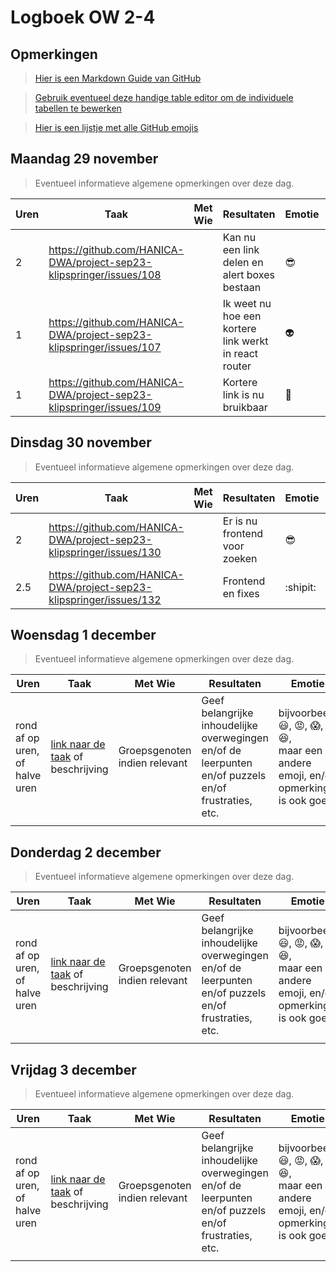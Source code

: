 # Logboek OW 2-4

## Opmerkingen

> [Hier is een Markdown Guide van GitHub](https://guides.github.com/features/mastering-markdown/)

> [Gebruik eventueel deze handige table editor om de individuele tabellen te bewerken](https://www.tablesgenerator.com/markdown_tables)

> [Hier is een lijstje met alle GitHub emojis](https://github.com/ikatyang/emoji-cheat-sheet/blob/master/README.md)

## Maandag 29 november

> Eventueel informatieve algemene opmerkingen over deze dag.

| Uren | Taak                                                                | Met Wie | Resultaten                                            | Emotie       | Link                                                              |
|------|---------------------------------------------------------------------|---------|-------------------------------------------------------|--------------|-------------------------------------------------------------------|
| 2    | https://github.com/HANICA-DWA/project-sep23-klipspringer/issues/108 |         | Kan nu een link delen en alert boxes bestaan          | :sunglasses: | https://github.com/HANICA-DWA/project-sep23-klipspringer/pull/155 |
| 1    | https://github.com/HANICA-DWA/project-sep23-klipspringer/issues/107 |         | Ik weet nu hoe een kortere link werkt in react router | :alien:      |                                                                   |
| 1    | https://github.com/HANICA-DWA/project-sep23-klipspringer/issues/109 |         | Kortere link is nu bruikbaar                          | :ghost:      | https://github.com/HANICA-DWA/project-sep23-klipspringer/pull/157 |


## Dinsdag 30 november

> Eventueel informatieve algemene opmerkingen over deze dag.

| Uren | Taak                                                                | Met Wie | Resultaten                    | Emotie       | Link                                                              |
|------|---------------------------------------------------------------------|---------|-------------------------------|--------------|-------------------------------------------------------------------|
| 2    | https://github.com/HANICA-DWA/project-sep23-klipspringer/issues/130 |         | Er is nu frontend voor zoeken | :sunglasses: | https://github.com/HANICA-DWA/project-sep23-klipspringer/pull/163 |
| 2.5  | https://github.com/HANICA-DWA/project-sep23-klipspringer/issues/132 |         | Frontend en fixes             | :shipit:     | https://github.com/HANICA-DWA/project-sep23-klipspringer/pull/163 |

## Woensdag 1 december

> Eventueel informatieve algemene opmerkingen over deze dag.

| Uren | Taak  | Met Wie | Resultaten | Emotie | Link |
|---|---|---|---|---|---|
| rond af op uren, of halve uren | [link naar de taak](https://github.com/link-naar-de-taak) of beschrijving | Groepsgenoten indien relevant | Geef belangrijke inhoudelijke overwegingen en/of de leerpunten en/of puzzels en/of frustraties, etc.  |bijvoorbeeld <br />:smiley:, :rage:, :scream:, of :satisfied:, <br />maar een andere emoji, en/of opmerking is ook goed | [link naar de resultaten](https://github.com/link-naar-de-commit) |
| | | | | | |

## Donderdag 2 december

> Eventueel informatieve algemene opmerkingen over deze dag.

| Uren | Taak  | Met Wie | Resultaten | Emotie | Link |
|---|---|---|---|---|---|
| rond af op uren, of halve uren | [link naar de taak](https://github.com/link-naar-de-taak) of beschrijving | Groepsgenoten indien relevant | Geef belangrijke inhoudelijke overwegingen en/of de leerpunten en/of puzzels en/of frustraties, etc.  |bijvoorbeeld <br />:smiley:, :rage:, :scream:, of :satisfied:, <br />maar een andere emoji, en/of opmerking is ook goed | [link naar de resultaten](https://github.com/link-naar-de-commit) |
| | | | | | |



## Vrijdag 3 december

> Eventueel informatieve algemene opmerkingen over deze dag.

| Uren | Taak  | Met Wie | Resultaten | Emotie | Link |
|---|---|---|---|---|---|
| rond af op uren, of halve uren | [link naar de taak](https://github.com/link-naar-de-taak) of beschrijving | Groepsgenoten indien relevant | Geef belangrijke inhoudelijke overwegingen en/of de leerpunten en/of puzzels en/of frustraties, etc.  |bijvoorbeeld <br />:smiley:, :rage:, :scream:, of :satisfied:, <br />maar een andere emoji, en/of opmerking is ook goed | [link naar de resultaten](https://github.com/link-naar-de-commit) |
| | | | | | |

